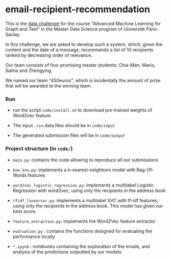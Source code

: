 # email-recipient-recommendation

This is the <a href="https://inclass.kaggle.com/c/master-data-science-mva-data-competition-2017">data challenge</a> for the course "Advanced Machine Learning for Graph and Text" in the Master Data Science program of Université Paris-Saclay.

In this challenge, we are asked to develop such a system, which, given the content and the date of a message, recommends a list of 10 recipients ranked by decreasing order of relevance.

Our team consists of four promising master students: Chia-Man, Mario, Salma and Zhengying.

We named our team "450euros", which is incidentally the amount of prize that will be awarded to the winning team.


### Run 

- run the script `code/install.sh` to download pre-trained weights of Word2vec feature

- The input `.csv` data files should be in `code/input`

- The generated submission files will be in `code/output`


### Project structure (in `code/`)

- `main.py`: contains the code allowing to reproduce all our submissions 

- `bow_knn.py`: implements a k-nearest-neighbors model with Bag-Of-Words features

- `word2vec_logistic_regression.py`: implements a multilabel Logistic Regression with word2vec, using only the recipients in the address book

- `tfidf_linearsvc.py`: implements a multilabel SVC with tf-idf features, using only the recipients in the address book. This model has given our best score.

- `feature_extraction.py`: implements the Word2Vec feature extractor

- `evaluation.py` : contains the functions designed for evaluating the performance locally

- `*.ipynb` : notebooks containing the exploration of the emails, and analysis of the predictions outputted by our models


